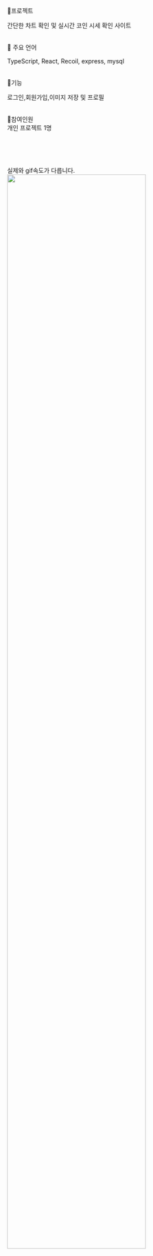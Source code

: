 📖프로젝트</br>

간단한 차트 확인 및 실시간 코인 시세 확인 사이트 

</br>
📖 주요 언어

TypeScript, 
React, 
Recoil, 
express, 
mysql

</br>
📖기능
</br>

로그인,회원가입,이미지 저장 및 프로필

</br>📖참여인원
</br>
개인 프로젝트 1명

</br>
</br>
</br>

실제와 gif속도가 다릅니다.
<img width="80%" src="https://github.com/ChoiTobin/crypto-project/assets/87680494/f2377215-f6bf-414c-add0-938e7472dc2d.gif"/>
